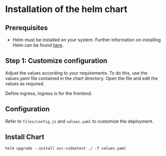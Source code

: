 

# Installation of the helm chart

## Prerequisites
- Helm must be installed on your system. Further information on installing Helm can be found [here](https://helm.sh/docs/intro/install/).


## Step 1: Customize configuration
Adjust the values according to your requirements. To do this, use the values.yaml file contained in the chart directory. Open the file and edit the values as required.

Define ingress, ingress is for the frontend.

## Configuration

Refer to `files/config.js` and `values.yaml`  to customize the deployment.


## Install Chart
```console
helm upgrade --install ovc-videotest ./ -f values.yaml
